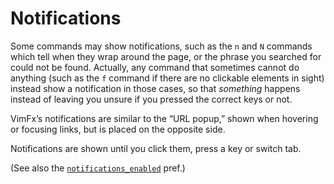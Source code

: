 <!--
This is part of the VimFx documentation.
Copyright Simon Lydell 2015, 2016.
See the file README.md for copying conditions.
-->

# Notifications

Some commands may show notifications, such as the `n` and `N` commands which
tell when they wrap around the page, or the phrase you searched for could not be
found. Actually, any command that sometimes cannot do anything (such as the `f`
command if there are no clickable elements in sight) instead show a notification
in those cases, so that _something_ happens instead of leaving you unsure if you
pressed the correct keys or not.

VimFx’s notifications are similar to the “URL popup,” shown when hovering or
focusing links, but is placed on the opposite side.

Notifications are shown until you click them, press a key or switch tab.

(See also the [`notifications_enabled`] pref.)

[`notifications_enabled`]: options.md#notifications_enabled
